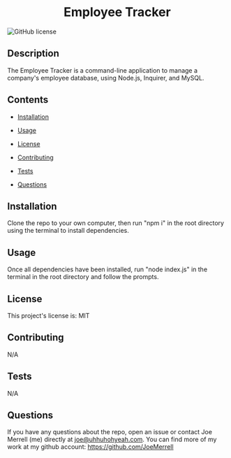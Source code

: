 
<h1 align="center">
    Employee Tracker
</h1>


![GitHub license](https://img.shields.io/badge/license-MIT-blue.svg)


## Description

The Employee Tracker is a command-line application to manage a company's employee database, using Node.js, Inquirer, and MySQL. 


## Contents 

* [Installation](#installation)

* [Usage](#usage)

* [License](#license)

* [Contributing](#contributing)

* [Tests](#tests)

* [Questions](#questions)

## Installation


Clone the repo to your own computer, then run "npm i" in the root directory using the terminal to install dependencies.


## Usage

Once all dependencies have been installed, run "node index.js" in the terminal in the root directory and follow the prompts.

## License

This project's license is: MIT
  
## Contributing

N/A

## Tests

N/A

## Questions

If you have any questions about the repo, open an issue or contact Joe Merrell (me) directly at joe@uhhuhohyeah.com. You can find more of my work at my github account: https://github.com/JoeMerrell

